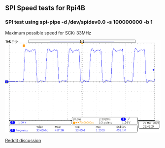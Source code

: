 
## SPI Speed tests for Rpi4B 

### SPI test using **spi-pipe -d /dev/spidev0.0 -s 100000000 -b 1**
Maximum possible speed for SCK: 33MHz

![Result](https://raw.githubusercontent.com/signalius/RaspberryPi_Tests/main/SPI_SpeedTest/Result_using_spi-pipe.png)

[Reddit discussion](https://www.reddit.com/r/homelab/comments/126l9x4/what_is_the_maximum_speed_of_spi_in_raspberry_pi/)


